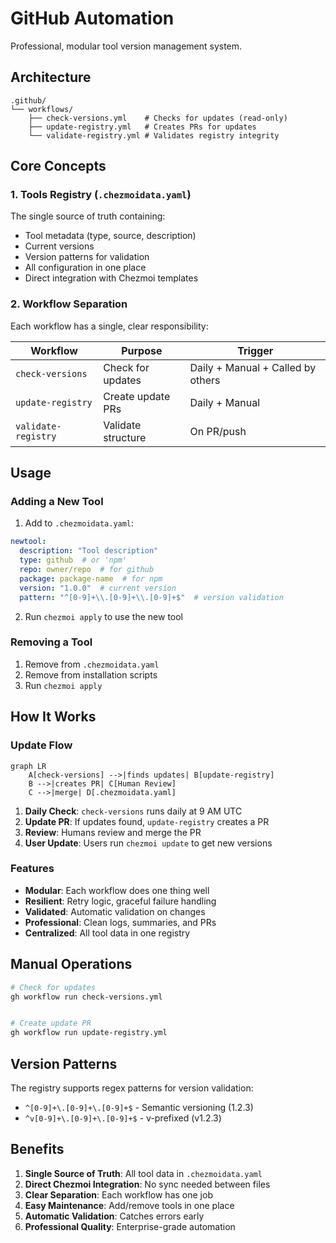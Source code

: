 # GitHub Automation

Professional, modular tool version management system.

## Architecture

```
.github/
└── workflows/
    ├── check-versions.yml    # Checks for updates (read-only)
    ├── update-registry.yml   # Creates PRs for updates
    └── validate-registry.yml # Validates registry integrity
```

## Core Concepts

### 1. **Tools Registry** (`.chezmoidata.yaml`)
The single source of truth containing:
- Tool metadata (type, source, description)
- Current versions
- Version patterns for validation
- All configuration in one place
- Direct integration with Chezmoi templates

### 2. **Workflow Separation**
Each workflow has a single, clear responsibility:

| Workflow | Purpose | Trigger |
|----------|---------|---------|
| `check-versions` | Check for updates | Daily + Manual + Called by others |
| `update-registry` | Create update PRs | Daily + Manual |
| `validate-registry` | Validate structure | On PR/push |

## Usage

### Adding a New Tool

1. Add to `.chezmoidata.yaml`:
```yaml
newtool:
  description: "Tool description"
  type: github  # or 'npm'
  repo: owner/repo  # for github
  package: package-name  # for npm
  version: "1.0.0"  # current version
  pattern: "^[0-9]+\\.[0-9]+\\.[0-9]+$"  # version validation
```

2. Run `chezmoi apply` to use the new tool

### Removing a Tool

1. Remove from `.chezmoidata.yaml`
2. Remove from installation scripts
3. Run `chezmoi apply`

## How It Works

### Update Flow
```mermaid
graph LR
    A[check-versions] -->|finds updates| B[update-registry]
    B -->|creates PR| C[Human Review]
    C -->|merge| D[.chezmoidata.yaml]
```

1. **Daily Check**: `check-versions` runs daily at 9 AM UTC
2. **Update PR**: If updates found, `update-registry` creates a PR
3. **Review**: Humans review and merge the PR
4. **User Update**: Users run `chezmoi update` to get new versions

### Features

- **Modular**: Each workflow does one thing well
- **Resilient**: Retry logic, graceful failure handling
- **Validated**: Automatic validation on changes
- **Professional**: Clean logs, summaries, and PRs
- **Centralized**: All tool data in one registry

## Manual Operations

```bash
# Check for updates
gh workflow run check-versions.yml


# Create update PR
gh workflow run update-registry.yml
```

## Version Patterns

The registry supports regex patterns for version validation:
- `^[0-9]+\.[0-9]+\.[0-9]+$` - Semantic versioning (1.2.3)
- `^v[0-9]+\.[0-9]+\.[0-9]+$` - v-prefixed (v1.2.3)

## Benefits

1. **Single Source of Truth**: All tool data in `.chezmoidata.yaml`
2. **Direct Chezmoi Integration**: No sync needed between files
3. **Clear Separation**: Each workflow has one job
4. **Easy Maintenance**: Add/remove tools in one place
5. **Automatic Validation**: Catches errors early
6. **Professional Quality**: Enterprise-grade automation